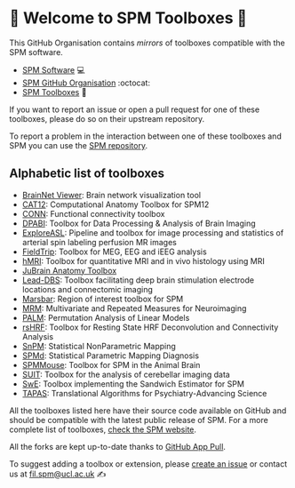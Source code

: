 # :wave: Welcome to SPM Toolboxes :wave:

This GitHub Organisation contains *mirrors* of toolboxes compatible with the SPM software.

- [SPM Software](https://www.fil.ion.ucl.ac.uk/spm/) :computer:
- [SPM GitHub Organisation](https://github.com/spm/) :octocat:
- [SPM Toolboxes](https://www.fil.ion.ucl.ac.uk/spm/ext/) :toolbox:

If you want to report an issue or open a pull request for one of these toolboxes, please do so on their upstream repository.

To report a problem in the interaction between one of these toolboxes and SPM you can use the [SPM repository](https://github.com/spm/spm).

## Alphabetic list of toolboxes

- [BrainNet Viewer](https://github.com/mingruixia/BrainNet-Viewer): Brain network visualization tool
- [CAT12](https://github.com/ChristianGaser/cat12): Computational Anatomy Toolbox for SPM12
- [CONN](https://github.com/alfnie/conn): Functional connectivity toolbox
- [DPABI](https://github.com/Chaogan-Yan/DPABI): Toolbox for Data Processing & Analysis of Brain Imaging 
- [ExploreASL](https://github.com/ExploreASL/ExploreASL): Pipeline and toolbox for image processing and statistics of arterial spin labeling perfusion MR images
- [FieldTrip](https://github.com/fieldtrip/fieldtrip): Toolbox for MEG, EEG and iEEG analysis
- [hMRI](https://github.com/hMRI-group/hMRI-toolbox): Toolbox for quantitative MRI and in vivo histology using MRI
- [JuBrain Anatomy Toolbox](https://github.com/inm7/jubrain-anatomy-toolbox)
- [Lead-DBS](https://github.com/netstim/leaddbs): Toolbox facilitating deep brain stimulation electrode locations and connectomic imaging
- [Marsbar](https://github.com/marsbar-toolbox/marsbar): Region of interest toolbox for SPM
- [MRM](https://github.com/martynmcfarquhar/MRM): Multivariate and Repeated Measures for Neuroimaging
- [PALM](https://github.com/andersonwinkler/PALM): Permutation Analysis of Linear Models
- [rsHRF](https://github.com/compneuro-da/rsHRF): Toolbox for Resting State HRF Deconvolution and Connectivity Analysis
- [SnPM](https://github.com/SnPM-toolbox/SnPM-devel): Statistical NonParametric Mapping
- [SPMd](https://github.com/gllmflndn/SPMd): Statistical Parametric Mapping Diagnosis
- [SPMMouse](https://github.com/neurospin/spmmouse): Toolbox for SPM in the Animal Brain
- [SUIT](https://github.com/jdiedrichsen/suit): Toolbox for the analysis of cerebellar imaging data
- [SwE](https://github.com/NISOx-BDI/SwE-toolbox): Toolbox implementing the Sandwich Estimator for SPM
- [TAPAS](https://github.com/translationalneuromodeling/tapas): Translational Algorithms for Psychiatry-Advancing Science

All the toolboxes listed here have their source code available on GitHub and should be compatible with the latest public release of SPM. For a more complete list of toolboxes, [check the SPM website](https://www.fil.ion.ucl.ac.uk/spm/ext/).

All the forks are kept up-to-date thanks to [GitHub App Pull](https://github.com/apps/pull).

To suggest adding a toolbox or extension, please [create an issue](https://github.com/spm-toolbox/.github/issues/new) or contact us at fil.spm@ucl.ac.uk :writing_hand:

